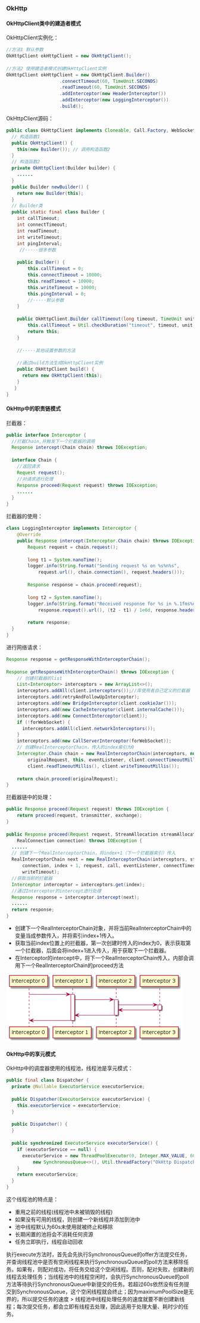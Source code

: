### OkHttp

#### OkHttpClient类中的建造者模式

OkHttpClient实例化：

```java
//方法1 默认参数
OkHttpClient okHttpClient = new OkHttpClient();

//方法2 使用建造者模式创建OkHttpClient实例
OkHttpClient okHttpClient = new OkHttpClient.Builder()
                    .connectTimeout(60, TimeUnit.SECONDS)
                    .readTimeout(60, TimeUnit.SECONDS)
                    .addInterceptor(new HeaderInterceptor())
                    .addInterceptor(new LoggingInterceptor())
                    .build();
```

OkHttpClient源码：

```java
public class OkHttpClient implements Cloneable, Call.Factory, WebSocketCall.Factory {
  // 构造函数1
  public OkHttpClient() {
    this(new Builder()); // 调用构造函数2
  }  
  // 构造函数2
  private OkHttpClient(Builder builder) {
    ......
  }  
  public Builder newBuilder() {
    return new Builder(this);
  }
  // Builder类
  public static final class Builder { 
    int callTimeout;
    int connectTimeout;
    int readTimeout;
    int writeTimeout;
    int pingInterval;  
     //·····很多参数
      
    public Builder() {
    	this.callTimeout = 0;
        this.connectTimeout = 10000;
        this.readTimeout = 10000;
        this.writeTimeout = 10000;
        this.pingInterval = 0;
        //·····默认参数
    }   
      
	public OkHttpClient.Builder callTimeout(long timeout, TimeUnit unit) {
        this.callTimeout = Util.checkDuration("timeout", timeout, unit);
        return this;
    }
      
    //·····其他设置参数的方法
      
    //通过build方法生成OkHttpClient实例
    public OkHttpClient build() {
      return new OkHttpClient(this);
    }  
   }  
}
```



#### OkHttp中的职责链模式

拦截器：

```java
public interface Interceptor {
  //拦截Chain,并触发下一个拦截器的调用
  Response intercept(Chain chain) throws IOException;

  interface Chain {
    //返回请求
    Request request();
    //对请求进行处理
    Response proceed(Request request) throws IOException;
    ......
  }
}
```

拦截器的使用：

```java
class LoggingInterceptor implements Interceptor {
  	@Override 
    public Response intercept(Interceptor.Chain chain) throws IOException {
        Request request = chain.request();

        long t1 = System.nanoTime();
        logger.info(String.format("Sending request %s on %s%n%s",
            request.url(), chain.connection(), request.headers()));

        Response response = chain.proceed(request);

        long t2 = System.nanoTime();
        logger.info(String.format("Received response for %s in %.1fms%n%s",
            response.request().url(), (t2 - t1) / 1e6d, response.headers()));

        return response;
  }
}
```

进行网络请求：

```java
Response response = getResponseWithInterceptorChain();

Response getResponseWithInterceptorChain() throws IOException {
    // 创建拦截器的list
    List<Interceptor> interceptors = new ArrayList<>();
    interceptors.addAll(client.interceptors());//库使用者自己定义的拦截器
    interceptors.add(retryAndFollowUpInterceptor);
    interceptors.add(new BridgeInterceptor(client.cookieJar()));
    interceptors.add(new CacheInterceptor(client.internalCache()));
    interceptors.add(new ConnectInterceptor(client));
    if (!forWebSocket) {
      interceptors.addAll(client.networkInterceptors());
    }
    interceptors.add(new CallServerInterceptor(forWebSocket));
    // 创建RealInterceptorChain，传入的index索引为0
    Interceptor.Chain chain = new RealInterceptorChain(interceptors, null, null, null, 0,
        originalRequest, this, eventListener, client.connectTimeoutMillis(),
        client.readTimeoutMillis(), client.writeTimeoutMillis());

    return chain.proceed(originalRequest);
}
```

拦截器链中的处理：

```java
public Response proceed(Request request) throws IOException {
    return proceed(request, transmitter, exchange);
}

public Response proceed(Request request, StreamAllocation streamAllocation, HttpCodec httpCodec,
    RealConnection connection) throws IOException {
  ......
  // 创建下一个RealInterceptorChain，将index+1（下一个拦截器索引）传入
  RealInterceptorChain next = new RealInterceptorChain(interceptors, streamAllocation, httpCodec,
      connection, index + 1, request, call, eventListener, connectTimeout, readTimeout,
      writeTimeout);
  //获取当前的拦截器
  Interceptor interceptor = interceptors.get(index);
  //通过Interceptor的intercept进行处理
  Response response = interceptor.intercept(next);
  ......
  return response;
}
```

- 创建下一个RealInterceptorChain对象，并将当前RealInterceptorChain中的变量当成参数传入，并将索引index+1传入。
- 获取当前index位置上的拦截器，第一次创建时传入的index为0，表示获取第一个拦截器，后面会将index+1进入传入，用于获取下一个拦截器。
- 在Interceptor的intercept中，将下一个RealInterceptorChain传入，内部会调用下一个RealInterceptorChain的proceed方法

![](https://raw.githubusercontent.com/hejinalex/notes/master/%E8%AE%BE%E8%AE%A1%E6%A8%A1%E5%BC%8F/OkHttp%23Interceptor.png)

#### OkHttp中的享元模式

OkHttp中的调度器使用的线程池，线程池是享元模式：

```Java
public final class Dispatcher {
  private @Nullable ExecutorService executorService;

  public Dispatcher(ExecutorService executorService) {
    this.executorService = executorService;
  }

  public Dispatcher() {
  }

  public synchronized ExecutorService executorService() {
    if (executorService == null) {
      executorService = new ThreadPoolExecutor(0, Integer.MAX_VALUE, 60, TimeUnit.SECONDS,
          new SynchronousQueue<>(), Util.threadFactory("OkHttp Dispatcher", false));
    }
    return executorService;
  }
}
```

这个线程池的特点是：

- 重用之前的线程(线程池中未被销毁的线程)
- 如果没有可用的线程，则创建一个新线程并添加到池中
- 池中线程默认为60s未使用就被终止和移除
- 长期闲置的池将会不消耗任何资源
- 任务立即执行，线程自动回收

执行execute方法时，首先会先执行SynchronousQueue的offer方法提交任务，并查询线程池中是否有空闲线程来执行SynchronousQueue的poll方法来移除任务。如果有，则配对成功，将任务交给这个空闲线程。否则，配对失败，创建新的线程去处理任务；当线程池中的线程空闲时，会执行SynchronousQueue的poll方法等待执行SynchronousQueue中新提交的任务。若超过60s依然没有任务提交到SynchronousQueue，这个空闲线程就会终止；因为maximumPoolSize是无界的，所以提交任务的速度 > 线程池中线程处理任务的速度就要不断创建新线程；每次提交任务，都会立即有线程去处理，因此适用于处理大量、耗时少的任务。